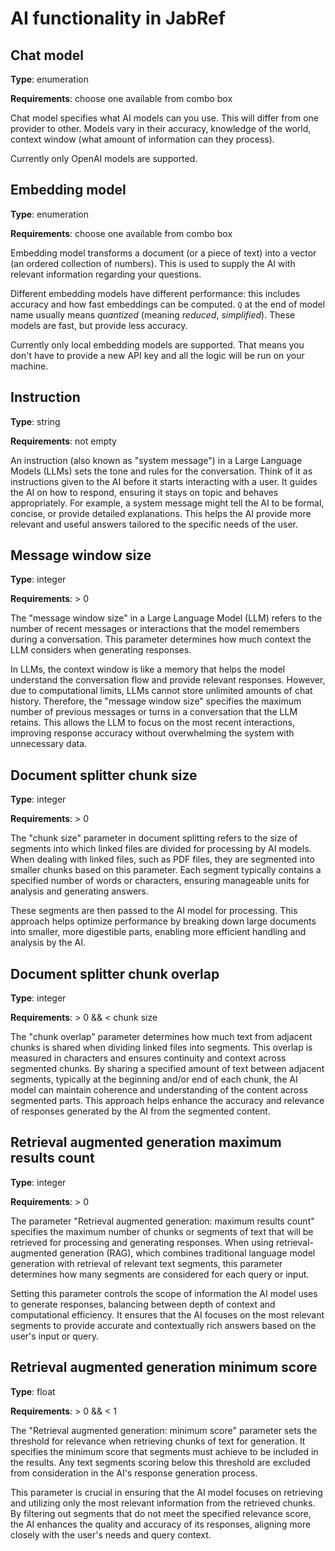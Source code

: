 # AI functionality in JabRef

## Chat model

**Type**: enumeration

**Requirements**: choose one available from combo box

Chat model specifies what AI models can you use. This will differ from one provider to other. Models vary in their accuracy, knowledge of the world, context window (what amount of information can they process).

Currently only OpenAI models are supported.

## Embedding model

**Type**: enumeration

**Requirements**: choose one available from combo box

Embedding model transforms a document (or a piece of text) into a vector (an ordered collection of numbers). This is used to supply the AI with relevant information regarding your questions.

Different embedding models have different performance: this includes accuracy and how fast embeddings can be computed. `Q` at the end of model name usually means *quantized* (meaning *reduced*, *simplified*). These models are fast, but provide less accuracy.

Currently only local embedding models are supported. That means you don't have to provide a new API key and all the logic will be run on your machine. 

## Instruction

**Type**: string

**Requirements**: not empty

An instruction (also known as "system message") in a Large Language Models (LLMs) sets the tone and rules for the conversation. Think of it as instructions given to the AI before it starts interacting with a user. It guides the AI on how to respond, ensuring it stays on topic and behaves appropriately. For example, a system message might tell the AI to be formal, concise, or provide detailed explanations. This helps the AI provide more relevant and useful answers tailored to the specific needs of the user.

## Message window size

**Type**: integer

**Requirements**: > 0

The "message window size" in a Large Language Model (LLM) refers to the number of recent messages or interactions that the model remembers during a conversation. This parameter determines how much context the LLM considers when generating responses.

In LLMs, the context window is like a memory that helps the model understand the conversation flow and provide relevant responses. However, due to computational limits, LLMs cannot store unlimited amounts of chat history. Therefore, the "message window size" specifies the maximum number of previous messages or turns in a conversation that the LLM retains. This allows the LLM to focus on the most recent interactions, improving response accuracy without overwhelming the system with unnecessary data.

## Document splitter chunk size

**Type**: integer

**Requirements**: > 0

The "chunk size" parameter in document splitting refers to the size of segments into which linked files are divided for processing by AI models. When dealing with linked files, such as PDF files, they are segmented into smaller chunks based on this parameter. Each segment typically contains a specified number of words or characters, ensuring manageable units for analysis and generating answers.

These segments are then passed to the AI model for processing. This approach helps optimize performance by breaking down large documents into smaller, more digestible parts, enabling more efficient handling and analysis by the AI.

## Document splitter chunk overlap

**Type**: integer

**Requirements**: > 0 && < chunk size

The "chunk overlap" parameter determines how much text from adjacent chunks is shared when dividing linked files into segments. This overlap is measured in characters and ensures continuity and context across segmented chunks. By sharing a specified amount of text between adjacent segments, typically at the beginning and/or end of each chunk, the AI model can maintain coherence and understanding of the content across segmented parts. This approach helps enhance the accuracy and relevance of responses generated by the AI from the segmented content.

## Retrieval augmented generation maximum results count

**Type**: integer

**Requirements**: > 0

The parameter "Retrieval augmented generation: maximum results count" specifies the maximum number of chunks or segments of text that will be retrieved for processing and generating responses. When using retrieval-augmented generation (RAG), which combines traditional language model generation with retrieval of relevant text segments, this parameter determines how many segments are considered for each query or input.

Setting this parameter controls the scope of information the AI model uses to generate responses, balancing between depth of context and computational efficiency. It ensures that the AI focuses on the most relevant segments to provide accurate and contextually rich answers based on the user's input or query.

## Retrieval augmented generation minimum score

**Type**: float

**Requirements**: > 0 && < 1

The "Retrieval augmented generation: minimum score" parameter sets the threshold for relevance when retrieving chunks of text for generation. It specifies the minimum score that segments must achieve to be included in the results. Any text segments scoring below this threshold are excluded from consideration in the AI's response generation process.

This parameter is crucial in ensuring that the AI model focuses on retrieving and utilizing only the most relevant information from the retrieved chunks. By filtering out segments that do not meet the specified relevance score, the AI enhances the quality and accuracy of its responses, aligning more closely with the user's needs and query context.